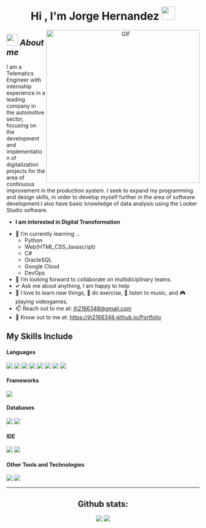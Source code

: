 <h1 align="center"><b>Hi , I'm Jorge Hernandez </b><img src="https://media.giphy.com/media/hvRJCLFzcasrR4ia7z/giphy.gif" width="35"></h1>



<a target="_blank" align="center">
  <img align="right" width=400px alt="GIF" src="https://media.giphy.com/media/SWoSkN6DxTszqIKEqv/giphy.gif">
</a>


## <img src="https://github.com/7oSkaaa/7oSkaaa/blob/main/Images/about_me.gif?raw=true" width="30px">&nbsp;***About me***

I am a Telematics Engineer with internship experience in a leading company in the automotive sector, focusing on the development and implementation of digitalization projects for the area of continuous improvement in the production system. I seek to expand my programming and design skills, in order to develop myself further in the area of software development.I also have basic
knowledge of data analysis using the Looker Studio software.
* **I am interested in Digital Transformation**
- 🌱 I’m currently learning ...
  - Python
  - Web(HTML,CSS,Javascript)
  - C#
  - OracleSQL
  - Google Cloud
  - DevOps
- 👯 I’m looking forward to collaborate on multidiciplinary teams.
- ✔ Ask me about anything, I am happy to help<br>
- 📖 I love to learn new things, 💪 do exercise, 🎵 listen to music, and 🎮 playing videogames.
- 📫 Reach out to me at: <a href="jh2166348@gmail.com">jh2166348@gmail.com</a>
- 💼 Know out to me at: <a href="https://jh2166348.github.io/Portfolio/#inicio">https://jh2166348.github.io/Portfolio</a>


## My Skills Include

<h4> Languages </h4>
<span> 
  <img src="https://img.shields.io/badge/HTML5-E34F26?style=for-the-badge&logo=html5&logoColor=white">
  <img src="https://img.shields.io/badge/CSS3-1572B6?style=for-the-badge&logo=css3&logoColor=white">
  <img src="https://img.shields.io/badge/JavaScript-F7DF1E?style=for-the-badge&logo=javascript&logoColor=black">
  <img src="https://img.shields.io/badge/Java-ED8B00?style=for-the-badge&logo=java&logoColor=white">
  <img src="https://img.shields.io/badge/C-00599C?style=for-the-badge&logo=c&logoColor=white">
  <img src="https://img.shields.io/badge/c++-%2300599C.svg?style=for-the-badge&logo=c%2B%2B&logoColor=white">
  <img src="https://img.shields.io/badge/c%23-%23239120.svg?style=for-the-badge&logo=csharp&logoColor=white">
  <img src="https://img.shields.io/badge/python-3670A0?style=for-the-badge&logo=python&logoColor=ffdd54">
</span>

<h4> Frameworks </h4>
<span>
  <img src="https://img.shields.io/badge/Bootstrap-563D7C?style=for-the-badge&logo=bootstrap&logoColor=white">
</span>

<h4> Databases </h4>
<span>
  <img src="https://img.shields.io/badge/MySQL-00000F?style=for-the-badge&logo=mysql&logoColor=white">
  <img src="https://img.shields.io/badge/postgres-%23316192.svg?style=for-the-badge&logo=postgresql&logoColor=white">
  
</span>


<h4> IDE </h4>
<span>
<img src="https://img.shields.io/badge/Android_Studio-3DDC84?style=for-the-badge&logo=android-studio&logoColor=white">
<img src="https://img.shields.io/badge/Visual_Studio_Code-0078D4?style=for-the-badge&logo=visual%20studio%20code&logoColor=white">


<h4> Other Tools and Technologies </h4>
<span>
  <img src="https://img.shields.io/badge/Git-F05032?style=for-the-badge&logo=git&logoColor=white">
  <img src="https://img.shields.io/badge/Xampp-F37623?style=for-the-badge&logo=xampp&logoColor=white">

</span>

----
<div align="center">
<h2 >Github stats:</h2> 

[![](https://github-readme-stats.vercel.app/api?username=jh2166348&show_icons=true&theme=tokyonight&hide_border=true&locale=en)](https://github.com/jh2166348)
[![](https://github-readme-streak-stats.herokuapp.com/?user=jh2166348&theme=material-palenight)](https://github.com/jh2166348)
</div>
